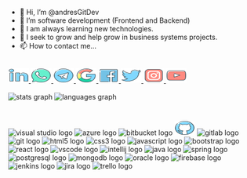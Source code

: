 - 👋 Hi, I’m @andresGitDev
- 👀 I’m software development (Frontend and Backend)
- 🌱 I am always learning new technologies.
- 💞️ I seek to grow and help grow in business systems projects.
- 📫 How to contact me...
<br clear="both">
<div align="left">
  <a href="https://www.linkedin.com/in/andres-gonzalez-2a391467/">
    <img src="https://github.com/andresGitDev/andresGitDev/blob/master/icons/li.svg"  height="30" width="42" alt="linkedin logo"/>
  </a>
  <a href="https://wa.me/5491126274012">
    <img src="https://github.com/andresGitDev/andresGitDev/blob/master/icons/ws.svg""  height="30" width="42" alt="whatsapp logo"/>
  </a>
  <a href="https://t.me/EsMiTelegramPersonal">
    <img src="https://github.com/andresGitDev/andresGitDev/blob/master/icons/tg.svg""  height="30" width="42" alt="telegram logo"/>
  </a>  
  <a href="mailto:esmicuentapersonal@gmail.com">
    <img src="https://github.com/andresGitDev/andresGitDev/blob/master/icons/go.svg""  height="30" width="42" alt="correo logo"/>
  </a>      
  <a href="https://www.facebook.com/andres.dev.gamer/">
    <img src="https://github.com/andresGitDev/andresGitDev/blob/master/icons/fb.svg""  height="30" width="42" alt="facebook logo"/>
  </a>
  <a href="https://twitter.com/AndresDevGamer">
    <img src="https://github.com/andresGitDev/andresGitDev/blob/master/icons/tw.svg""  height="30" width="42" alt="twitter logo"/>
  </a>  
  <a href="https://www.instagram.com/andres.dev.gamer/">
    <img src="https://github.com/andresGitDev/andresGitDev/blob/master/icons/ig.svg""  height="30" width="42" alt="instagram logo"/>
  </a>
  <a href="https://www.youtube.com/channel/UCFWaBO7dyM_v4TS2zAdln7Q">
    <img src="https://github.com/andresGitDev/andresGitDev/blob/master/icons/yt.svg""  height="30" width="42" alt="youtube logo"/>
  </a>


</div>
<br clear="both">
<div align="left">
  <img src="https://andres-readme-stats.vercel.app/api?hide_title=false&hide_rank=false&show_icons=true&include_all_commits=true&count_private=true&disable_animations=false&theme=codeSTACKr&locale=en&username=andresGitDev"
   height="150" alt="stats graph"  />
  <img src="https://andres-readme-stats.vercel.app/api/top-langs?locale=en&hide_title=false&layout=compact&card_width=320&langs_count=5&theme=codeSTACKr&username=andresGitDev" height="150" alt="languages graph"  />
</div>

###

<br clear="both">

<div align="left">
  <img src="https://cdn.jsdelivr.net/gh/devicons/devicon/icons/visualstudio/visualstudio-plain.svg" height="30" width="42" alt="visual studio logo"  />
  <img src="https://cdn.jsdelivr.net/gh/devicons/devicon/icons/azure/azure-original.svg" height="30" width="42" alt="azure logo"  />
  <img src="https://cdn.jsdelivr.net/gh/devicons/devicon/icons/bitbucket/bitbucket-original.svg" height="30" width="42" alt="bitbucket logo"  />
  <img src="https://github.com/andresGitDev/andresGitDev/blob/master/icons/gh.svg" height="30" width="42" alt="github logo"  />
  <img src="https://cdn.jsdelivr.net/gh/devicons/devicon/icons/gitlab/gitlab-original.svg" height="30" width="42" alt="gitlab logo"  />
  <img src="https://cdn.jsdelivr.net/gh/devicons/devicon/icons/git/git-original.svg" height="30" width="42" alt="git logo"  />
  <img src="https://cdn.jsdelivr.net/gh/devicons/devicon/icons/html5/html5-original.svg" height="30" width="42" alt="html5 logo"  />
  <img src="https://cdn.jsdelivr.net/gh/devicons/devicon/icons/css3/css3-original.svg" height="30" width="42" alt="css3 logo"  />
  <img src="https://cdn.jsdelivr.net/gh/devicons/devicon/icons/javascript/javascript-original.svg" height="30" width="42" alt="javascript logo"  />
  <img src="https://cdn.jsdelivr.net/gh/devicons/devicon/icons/bootstrap/bootstrap-original.svg" height="30" width="42" alt="bootstrap logo"  />
  <img src="https://cdn.jsdelivr.net/gh/devicons/devicon/icons/react/react-original.svg" height="30" width="42" alt="react logo"  />
  <img src="https://cdn.jsdelivr.net/gh/devicons/devicon/icons/vscode/vscode-original.svg" height="30" width="42" alt="vscode logo"  />
  <img src="https://cdn.jsdelivr.net/gh/devicons/devicon/icons/intellij/intellij-original.svg" height="30" width="42" alt="intellij logo"  />
  <img src="https://cdn.jsdelivr.net/gh/devicons/devicon/icons/java/java-original.svg" height="30" width="42" alt="java logo"  />
  <img src="https://cdn.jsdelivr.net/gh/devicons/devicon/icons/spring/spring-original.svg" height="30" width="42" alt="spring logo"  />
  <img src="https://cdn.jsdelivr.net/gh/devicons/devicon/icons/postgresql/postgresql-original.svg" height="30" width="42" alt="postgresql logo"  />
  <img src="https://cdn.jsdelivr.net/gh/devicons/devicon/icons/mongodb/mongodb-original.svg" height="30" width="42" alt="mongodb logo"  />
  <img src="https://cdn.jsdelivr.net/gh/devicons/devicon/icons/oracle/oracle-original.svg" height="30" width="42" alt="oracle logo"  />
  <img src="https://cdn.jsdelivr.net/gh/devicons/devicon/icons/firebase/firebase-plain.svg" height="30" width="42" alt="firebase logo"  />
  <img src="https://cdn.jsdelivr.net/gh/devicons/devicon/icons/jenkins/jenkins-original.svg" height="30" width="42" alt="jenkins logo"  />
  <img src="https://cdn.jsdelivr.net/gh/devicons/devicon/icons/jira/jira-original.svg" height="30" width="42" alt="jira logo"  />
  <img src="https://cdn.jsdelivr.net/gh/devicons/devicon/icons/trello/trello-plain.svg" height="30" width="42" alt="trello logo"  />
</div>

###


###

<!---
andresGitDev/andresGitDev is a ✨ special ✨ repository because its `README.md` (this file) appears on your GitHub profile.
You can click the Preview link to take a look at your changes.
--->

